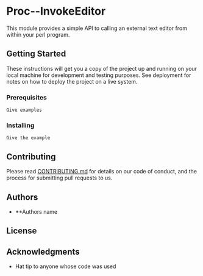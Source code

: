 # Proc--InvokeEditor

This module provides a simple API to calling an external text editor from within your perl program.

## Getting Started

These instructions will get you a copy of the project up and running on your local machine for development and testing purposes. See deployment for notes on how to deploy the project on a live system.

### Prerequisites



```
Give examples
```

### Installing



```
Give the example
```




## Contributing

Please read [CONTRIBUTING.md](https://gist.github.com/PurpleBooth/b24679402957c63ec426) for details on our code of conduct, and the process for submitting pull requests to us.



## Authors

* **Authors name


## License



## Acknowledgments

* Hat tip to anyone whose code was used
